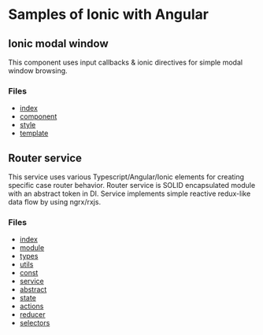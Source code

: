 # Samples of Ionic with Angular

## Ionic modal window

This component uses input callbacks & ionic directives for simple modal window browsing.

### Files

* [index](sample1/index.ts)
* [component](sample1/edit.component.ts)
* [style](sample1/edit.component.scss)
* [template](sample1/edit.component.html)

## Router service

This service uses various Typescript/Angular/Ionic elements for creating specifiс case router behavior.
Router service is SOLID encapsulated module with an abstract token in DI. Service implements simple reactive redux-like data flow by using ngrx/rxjs.

### Files

* [index](sample2/index.ts)
* [module](sample2/router.module.ts)
* [types](sample2/types/index.ts)
* [utils](sample2/utils/index.ts)
* [const](sample2/const/index.ts)
* [service](sample2/service/router.service.ts)
* [abstract](sample2/service/router.abstract.ts)
* [state](sample2/reactive/router.state.ts)
* [actions](sample2/reactive/router.actions.ts)
* [reducer](sample2/reactive/router.reducer.ts)
* [selectors](sample2/reactive/router.selectors.ts)

